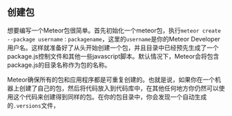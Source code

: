 创建包
-------------

想要编写一个Meteor包很简单。首先初始化一个meteor包，执行`meteor create --package username：packagename`，这里的`username`是你的Meteor Developer用户名。这样就准备好了从头开始创建一个包，并且目录中已经预先生成了一个package.js控制文件和其他一些javascript脚本。默认情况下，Meteor会将包含package.js的目录名称作为包的名称。

Meteor确保所有的包和应用程序都是可重复创建的。也就是说，如果你在一个机器上创建了自己的包，然后将代码放入到代码库中，在其他任何地方你仍然可以使用这个代码来创建得到同样的包。在你的包目录中，你会发现一个自动生成的`.versions`文件，

